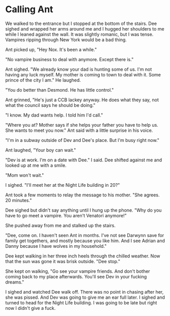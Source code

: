 # Calling Ant

We walked to the entrance but I stopped at the bottom of the stairs.  Dee sighed and wrapped her arms around me and I hugged her shoulders to me while I leaned against the wall.  It was slightly romanic, but I was tense.  Vampires ripping through New York would be a bad thing.

Ant picked up, "Hey Nox.  It's been a while."

"No vampire business to deal with anymore.  Except there is."

Ant sighed.  "We already know your dad is hunting some of us.  I'm not having any luck myself.  My mother is coming to town to deal with it.  Some prince of the city I am."  He laughed.

"You do better than Desmond.  He has little control."

Ant grinned, "He's just a CCB lackey anyway.  He does what they say, not what the council says he should be doing."

"I know.  My dad wants help.  I told him I'd call."

"Where you at?  Mother says if she helps your father you have to help us.  She wants to meet you now."  Ant said with a little surprise in his voice.

"I'm in a subway outside of Dev and Dee's place.  But I'm busy right now."

Ant laughed, "Your boy can wait."

"Dev is at work.  I'm on a date with Dee."  I said.  Dee shifted against me and looked up at me with a smile.

"Mom won't wait."

I sighed.  "I'll meet her at the Night Life building in 20?"

Ant took a few moments to relay the message to his mother.  "She agrees. 20 minutes."

Dee sighed but didn't say anything until I hung up the phone.  "Why do you have to go meet a vampire.  You aren't Venatori anymore!"

She pushed away from me and stalked up the stairs.

"Dee, come on.  I haven't seen Ant in months.  I've not see Darwynn save for family get togethers, and mostly because you like him.  And I see Adrian and Danny because I have wolves in my household."

Dee kept walking in her three inch heels through the chilled weather.  Now that the sun was gone it was brisk outside.  "Dee stop."

She kept on walking, "Go see your vampire friends.  And don't bother coming back to my place afterwards.  You'll see Dev in your fucking dreams."

I sighed and watched Dee walk off.  There was no point in chasing after her, she was pissed.  And Dev was going to give me an ear full later.  I sighed and turned to head for the Night Life building.  I was going to be late but right now I didn't give a fuck.